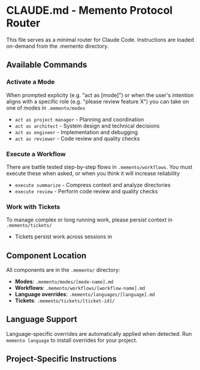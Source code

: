 # CLAUDE.md - Memento Protocol Router

This file serves as a minimal router for Claude Code. Instructions are loaded on-demand from the .memento directory.

## Available Commands

### Activate a Mode
When prompted explicity (e.g. "act as [mode]") or when the user's intention aligns with a specific role (e.g. "please review feature X") you can take on one of modes in `.memento/modes`
- `act as project manager` - Planning and coordination
- `act as architect` - System design and technical decisions
- `act as engineer` - Implementation and debugging
- `act as reviewer` - Code review and quality checks

### Execute a Workflow
There are battle tested step-by-step flows in `.memento/workflows`. You must execute these when asked, or when you think it will increase reliability
- `execute summarize` - Compress context and analyze directories
- `execute review` - Perform code review and quality checks

### Work with Tickets
To manage complex or long running work, please persist context in `.memento/tickets/`
- Tickets persist work across sessions in 

## Component Location
All components are in the `.memento/` directory:
- **Modes**: `.memento/modes/[mode-name].md`
- **Workflows**: `.memento/workflows/[workflow-name].md`
- **Language overrides**: `.memento/languages/[language].md`
- **Tickets**: `.memento/tickets/[ticket-id]/`

## Language Support
Language-specific overrides are automatically applied when detected.
Run `memento language` to install overrides for your project.

## Project-Specific Instructions
<!-- Project-specific content below this line --> 